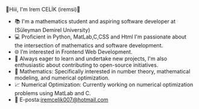 👋Hiii, I'm Irem CELİK (iremsi)👋
- 📚 I'm a mathematics student and aspiring software developer at (Süleyman Demirel University)
- 💻 Proficient in Python, MatLab,C,CSS and Html I'm passionate about the intersection of mathematics and software development.
- 🌐 I’m interested in Frontend Web Development.
- 🚀 Always eager to learn and undertake new projects, I'm also enthusiastic about contributing to open-source initiatives.
- 🧮 Mathematics: Specifically interested in number theory, mathematical modeling, and numerical optimization.
- 📈 Numerical Optimization: Currently working on numerical optimization problems using MatLab and C.
- 📧 E-posta:iremcelik007@hotmail.com

